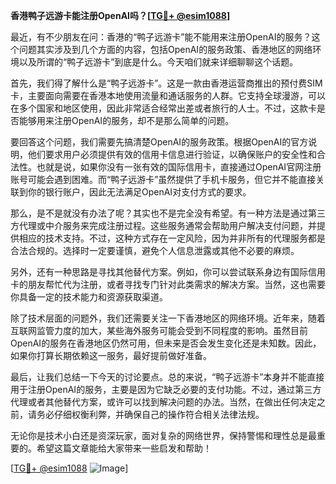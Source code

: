 **香港鸭子远游卡能注册OpenAI吗？[[TG💪+ @esim1088](https://t.me/s/esim1088)]**

最近，有不少朋友在问：香港的“鸭子远游卡”能不能用来注册OpenAI的服务？这个问题其实涉及到几个方面的内容，包括OpenAI的服务政策、香港地区的网络环境以及所谓的“鸭子远游卡”到底是什么。今天咱们就来详细聊聊这个话题。

首先，我们得了解什么是“鸭子远游卡”。这是一款由香港运营商推出的预付费SIM卡，主要面向需要在香港本地使用流量和通话服务的人群。它支持全球漫游，可以在多个国家和地区使用，因此非常适合经常出差或者旅行的人士。不过，这款卡是否能够用来注册OpenAI的服务，却不是那么简单的问题。

要回答这个问题，我们需要先搞清楚OpenAI的服务政策。根据OpenAI的官方说明，他们要求用户必须提供有效的信用卡信息进行验证，以确保账户的安全性和合法性。也就是说，如果你没有一张有效的国际信用卡，直接通过OpenAI官网注册账号可能会遇到困难。而“鸭子远游卡”虽然提供了手机卡服务，但它并不能直接关联到你的银行账户，因此无法满足OpenAI对支付方式的要求。

那么，是不是就没有办法了呢？其实也不是完全没有希望。有一种方法是通过第三方代理或中介服务来完成注册过程。这些服务通常会帮助用户解决支付问题，并提供相应的技术支持。不过，这种方式存在一定风险，因为并非所有的代理服务都是合法合规的。选择时一定要谨慎，避免个人信息泄露或其他不必要的麻烦。

另外，还有一种思路是寻找其他替代方案。例如，你可以尝试联系身边有国际信用卡的朋友帮忙代为注册，或者寻找专门针对此类需求的解决方案。当然，这也需要你具备一定的技术能力和资源获取渠道。

除了技术层面的问题外，我们还需要关注一下香港地区的网络环境。近年来，随着互联网监管力度的加大，某些海外服务可能会受到不同程度的影响。虽然目前OpenAI的服务在香港地区仍然可用，但未来是否会发生变化还是未知数。因此，如果你打算长期依赖这一服务，最好提前做好准备。

最后，让我们总结一下今天的讨论要点。总的来说，“鸭子远游卡”本身并不能直接用于注册OpenAI的服务，主要是因为它缺乏必要的支付功能。不过，通过第三方代理或者其他替代方案，或许可以找到解决问题的办法。当然，在做出任何决定之前，请务必仔细权衡利弊，并确保自己的操作符合相关法律法规。

无论你是技术小白还是资深玩家，面对复杂的网络世界，保持警惕和理性总是最重要的。希望这篇文章能给大家带来一些启发和帮助！

[[TG💪+ @esim1088](https://t.me/s/esim1088) ![Image](https://i.postimg.cc/4NQfJmqS/Snipaste-2025-05-13-00-14-12.png)]